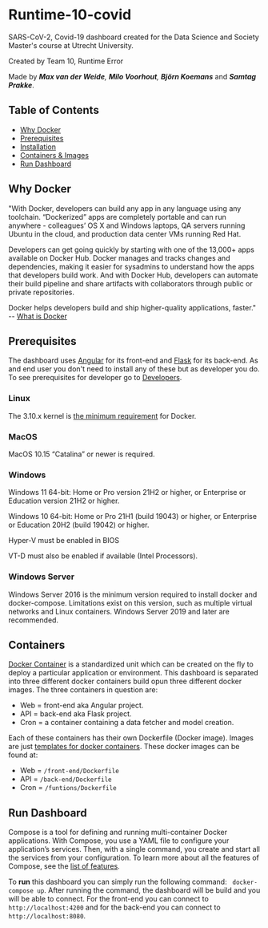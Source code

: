 # Runtime-10-covid

SARS-CoV-2, Covid-19 dashboard created for the Data Science and Society Master's course at Utrecht University.

Created by Team 10, Runtime Error

Made by ***Max van der Weide**, **Milo Voorhout**, **Björn Koemans*** and ***Samtag Prakke***.

## Table of Contents

* [Why Docker](#why-docker)
* [Prerequisites](#prerequisites)
* [Installation](#installation)
* [Containers & Images](#containers)
* [Run Dashboard](#run-dashboard)


## Why Docker
"With Docker, developers can build any app in any language using any toolchain. “Dockerized” apps are completely portable and can run anywhere - colleagues’ OS X and Windows laptops, QA servers running Ubuntu in the cloud, and production data center VMs running Red Hat.

Developers can get going quickly by starting with one of the 13,000+ apps available on Docker Hub. Docker manages and tracks changes and dependencies, making it easier for sysadmins to understand how the apps that developers build work. And with Docker Hub, developers can automate their build pipeline and share artifacts with collaborators through public or private repositories.

Docker helps developers build and ship higher-quality applications, faster." -- [What is Docker](https://www.docker.com/what-docker#copy1)

## Prerequisites
The dashboard uses [Angular](https://angular.io/) for its front-end and [Flask](https://flask.palletsprojects.com/en/2.2.x/) for its back-end. As and end user you don't need to install any of these but as developer you do. To see prerequisites for developer go to [Developers](#Developers). 


### Linux

The 3.10.x kernel is [the minimum requirement](https://docs.docker.com/engine/installation/binaries/#check-kernel-dependencies) for Docker.

### MacOS

MacOS 10.15 “Catalina” or newer is required.

### Windows

Windows 11 64-bit: Home or Pro version 21H2 or higher, or Enterprise or Education version 21H2 or higher.

Windows 10 64-bit: Home or Pro 21H1 (build 19043) or higher, or Enterprise or Education 20H2 (build 19042) or higher.

Hyper-V must be enabled in BIOS

VT-D must also be enabled if available (Intel Processors).

### Windows Server

Windows Server 2016 is the minimum version required to install docker and docker-compose. Limitations exist on this version, such as multiple virtual networks and Linux containers. Windows Server 2019 and later are recommended.

## Containers

[Docker Container](https://www.edureka.co/blog/what-is-docker-container) is a standardized unit which can be created on the fly to deploy a particular application or environment. This dashboard is separated into three different docker containers build opun three different docker images. The three containers in question are:

* Web = front-end aka Angular project.
* API = back-end aka Flask project.
* Cron = a container containing a data fetcher and model creation.

Each of these containers has their own Dockerfile (Docker image). Images are just [templates for docker containers](https://docs.docker.com/engine/understanding-docker/#how-does-a-docker-image-work). These docker images can be found at:

* Web = `/front-end/Dockerfile`
* API = `/back-end/Dockerfile`
* Cron = `/funtions/Dockerfile`

## Run Dashboard

Compose is a tool for defining and running multi-container Docker applications. With Compose, you use a YAML file to configure your application’s services. Then, with a single command, you create and start all the services from your configuration. To learn more about all the features of Compose, see the [list of features](https://docs.docker.com/compose/overview/#features).

To **run** this dashboard you can simply run the following command: ``` docker-compose up```. After running the command, the dashboard will be build and you will be able to connect. For the front-end you can connect to `http://localhost:4200` and for the back-end you can connect to `http://localhost:8080`.


